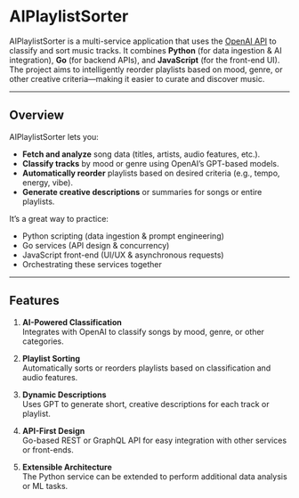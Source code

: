 # AIPlaylistSorter

AIPlaylistSorter is a multi-service application that uses the [OpenAI API](https://platform.openai.com/) to classify and sort music tracks. It combines **Python** (for data ingestion & AI integration), **Go** (for backend APIs), and **JavaScript** (for the front-end UI). The project aims to intelligently reorder playlists based on mood, genre, or other creative criteria—making it easier to curate and discover music.

---

## Overview

AIPlaylistSorter lets you:

- **Fetch and analyze** song data (titles, artists, audio features, etc.).  
- **Classify tracks** by mood or genre using OpenAI’s GPT-based models.  
- **Automatically reorder** playlists based on desired criteria (e.g., tempo, energy, vibe).  
- **Generate creative descriptions** or summaries for songs or entire playlists.

It’s a great way to practice:

- Python scripting (data ingestion & prompt engineering)
- Go services (API design & concurrency)
- JavaScript front-end (UI/UX & asynchronous requests)
- Orchestrating these services together

---

## Features

1. **AI-Powered Classification**  
   Integrates with OpenAI to classify songs by mood, genre, or other categories.

2. **Playlist Sorting**  
   Automatically sorts or reorders playlists based on classification and audio features.

3. **Dynamic Descriptions**  
   Uses GPT to generate short, creative descriptions for each track or playlist.

4. **API-First Design**  
   Go-based REST or GraphQL API for easy integration with other services or front-ends.

5. **Extensible Architecture**  
   The Python service can be extended to perform additional data analysis or ML tasks.
